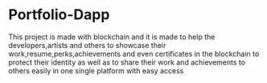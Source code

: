 # Portfolio-Dapp
This project is made with blockchain and it is made to help the developers,artists and others to showcase their work,resume,perks,achievements and even certificates in the blockchain to protect their identity as well as to share their work and achievements to others easily in one single platform with easy access
